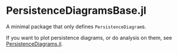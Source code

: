 # PersistenceDiagramsBase.jl

A minimal package that only defines `PersistenceDiagram`s.

If you want to plot persistence diagrams, or do analysis on them, see
[PersistenceDiagrams.jl](https://github.com/mtsch/PersistenceDiagrams.jl).

